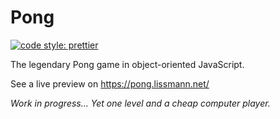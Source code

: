 # Pong

[![code style: prettier](https://img.shields.io/badge/code_style-prettier-ff69b4.svg?style=flat-square)](https://github.com/prettier/prettier)

The legendary Pong game in object-oriented JavaScript.

See a live preview on https://pong.lissmann.net/

_Work in progress... Yet one level and a cheap computer player._
